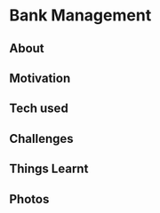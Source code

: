 # Bank Management

## About

## Motivation

## Tech used

## Challenges

## Things Learnt

## Photos

